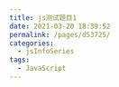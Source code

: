 ```yaml
---
title: js测试题目1
date: 2021-03-20 18:39:52
permalink: /pages/d53725/
categories:
  - jsInfoSeries
tags:
  - JavaScript
---
```

